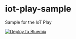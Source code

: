 # iot-play-sample

Sample for the IoT Play

[![Deploy to Bluemix](https://bluemix.net/deploy/button.png)](https://bluemix.net/deploy?repository=https://github.com/szbra/iot-play-sample.git)